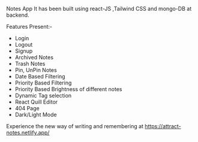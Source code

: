 Notes App
It has been built using react-JS ,Tailwind CSS and mongo-DB at backend.

Features Present:-
- Login
- Logout
- Signup
- Archived Notes
- Trash Notes
- Pin, UnPin Notes
- Date Based Filtering
- Priority Based Filtering
- Priority Based Brightness of different notes
- Dynamic Tag selection
- React Quill Editor
- 404 Page
- Dark/Light Mode

Experience the new way of writing and remembering at https://attract-notes.netlify.app/
